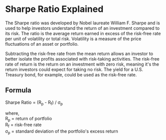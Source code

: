 # Sharpe Ratio Explained

The Sharpe ratio was developed by Nobel laureate William F. Sharpe and is used to help investors understand the return of an investment compared to its risk. The ratio is the average return earned in excess of the risk-free rate per unit of volatility or total risk. Volatility is a measure of the price fluctuations of an asset or portfolio.

Subtracting the risk-free rate from the mean return allows an investor to better isolate the profits associated with risk-taking activities. The risk-free rate of return is the return on an investment with zero risk, meaning it's the return investors could expect for taking no risk. The yield for a U.S. Treasury bond, for example, could be used as the risk-free rate.

## Formula

Sharpe Ratio = (R<sub>p</sub> - R<sub>f</sub>) / &sigma;<sub>p</sub>

where,<br>
R<sub>p</sub> = return of portfolio <br>
R<sub>f</sub> = risk-free rate <br>
&sigma;<sub>p</sub> = standard deviation of the portfolio's excess return


